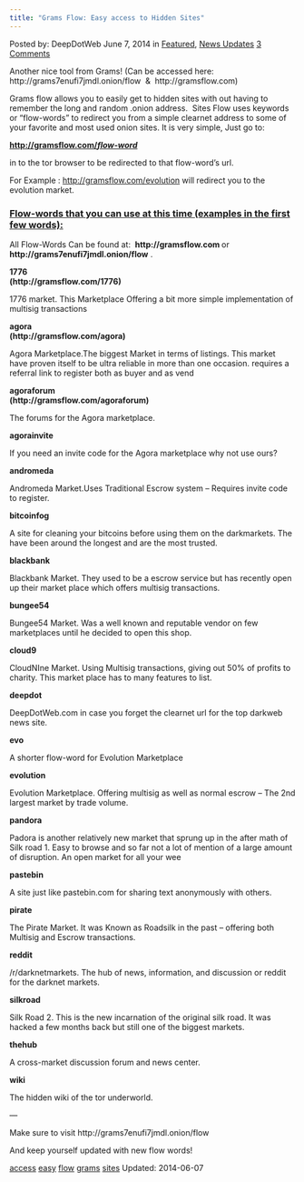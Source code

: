 ```yaml
---
title: "Grams Flow: Easy access to Hidden Sites"
---
```


<article class="post-listing post-5909 post type-post status-publish format-standard has-post-thumbnail hentry  tag-access tag-easy tag-flow tag-grams tag-sites">
Posted by: DeepDotWeb
<span>June 7, 2014</span>
<span>in <a href="https://www.deepdotweb.com/category/deepdot-news/" rel="category tag">Featured</a>, <a href="https://www.deepdotweb.com/category/news-updates/" rel="category tag">News Updates</a></span>
<a href="/2014/06/07/grams-flow-easy-access-hidden-sites/#comments">3 Comments</a></span>
</p>
<div class="clear"></div>
<div class="entry">
<p class="text-muted">Another nice tool from Grams! (Can be accessed here: http://grams7enufi7jmdl.onion/flow  &amp;  http://gramsflow.com)</p>
<p class="text-muted">Grams flow allows you to easily get to hidden sites with out having to remember the long and random .onion address.  Sites Flow uses keywords or &#8220;flow-words&#8221; to redirect you from a simple clearnet address to some of your favorite and most used onion sites. It is very simple, Just go to:</p>
<p class="text-muted"><span style="text-decoration: underline;"><strong>http://gramsflow.com/<i>flow-word</i> </strong></span></p>
<p class="text-muted">in to the tor browser to be redirected to that flow-word&#8217;s url.</p>
<div class="alert alert-info">For Example : <a class="alert-link" href="http://gramsflow.com/evolution" target="_blank">http://gramsflow.com/evolution</a> will redirect you to the evolution market.</div>
<div class="panel panel-primary">
<div class="panel-heading">
<h3 class="panel-title"><span style="text-decoration: underline;">Flow-words that you can use at this time (examples in the first few words):</span></h3>
<p>All Flow-Words Can be found at:  <strong>http://gramsflow.com </strong>or<strong> http://grams7enufi7jmdl.onion/flow</strong> .</p>
</div>
<div class="panel-body">
<div class="col-6 col-sm-6 col-md-4 col-lg-4">
<p class="text-primary" style="white-space: nowrap;"><strong>1776</strong><br/>
<strong> (http://gramsflow.com/1776)</strong></p>
<p>1776 market. This Marketplace Offering a bit more simple implementation of multisig transactions</p>
</div>
<div class="col-6 col-sm-6 col-md-4 col-lg-4">
<p class="text-primary" style="white-space: nowrap;"><strong>agora</strong><br/>
<strong> (http://gramsflow.com/agora)</strong></p>
<p>Agora Marketplace.The biggest Market in terms of listings. This market have proven itself to be ultra reliable in more than one occasion. requires a referral link to register both as buyer and as vend</p>
</div>
<div class="col-6 col-sm-6 col-md-4 col-lg-4">
<p class="text-primary" style="white-space: nowrap;"><strong>agoraforum</strong><br/>
<strong> (http://gramsflow.com/agoraforum)</strong></p>
<p>The forums for the Agora marketplace.</p>
</div>
<div class="col-6 col-sm-6 col-md-4 col-lg-4">
<p class="text-primary" style="white-space: nowrap;"><strong>agorainvite</strong></p>
<p>If you need an invite code for the Agora marketplace why not use ours?</p>
</div>
<div class="col-6 col-sm-6 col-md-4 col-lg-4">
<p class="text-primary" style="white-space: nowrap;"><strong>andromeda</strong></p>
<p>Andromeda Market.Uses Traditional Escrow system &#8211; Requires invite code to register.</p>
</div>
<div class="col-6 col-sm-6 col-md-4 col-lg-4">
<p class="text-primary" style="white-space: nowrap;"><strong>bitcoinfog</strong></p>
<p>A site for cleaning your bitcoins before using them on the darkmarkets. The have been around the longest and are the most trusted.</p>
</div>
<div class="col-6 col-sm-6 col-md-4 col-lg-4">
<p class="text-primary" style="white-space: nowrap;"><strong>blackbank</strong></p>
<p>Blackbank Market. They used to be a escrow service but has recently open up their market place which offers multisig transactions.</p>
</div>
<div class="col-6 col-sm-6 col-md-4 col-lg-4">
<p class="text-primary" style="white-space: nowrap;"><strong>bungee54</strong></p>
<p>Bungee54 Market. Was a well known and reputable vendor on few marketplaces until he decided to open this shop.</p>
</div>
<div class="col-6 col-sm-6 col-md-4 col-lg-4">
<p class="text-primary" style="white-space: nowrap;"><strong>cloud9</strong></p>
<p>CloudNIne Market. Using Multisig transactions, giving out 50% of profits to charity. This market place has to many features to list.</p>
</div>
<div class="col-6 col-sm-6 col-md-4 col-lg-4">
<p class="text-primary" style="white-space: nowrap;"><strong>deepdot</strong></p>
<p>DeepDotWeb.com in case you forget the clearnet url for the top darkweb news site.</p>
</div>
<div class="col-6 col-sm-6 col-md-4 col-lg-4">
<p class="text-primary" style="white-space: nowrap;"><strong>evo</strong></p>
<p>A shorter flow-word for Evolution Marketplace</p>
</div>
<div class="col-6 col-sm-6 col-md-4 col-lg-4">
<p class="text-primary" style="white-space: nowrap;"><strong>evolution</strong></p>
<p>Evolution Marketplace. Offering multisig as well as normal escrow &#8211; The 2nd largest market by trade volume.</p>
</div>
<div class="col-6 col-sm-6 col-md-4 col-lg-4">
<p class="text-primary" style="white-space: nowrap;"><strong>pandora</strong></p>
<p>Padora is another relatively new market that sprung up in the after math of Silk road 1. Easy to browse and so far not a lot of mention of a large amount of disruption. An open market for all your wee</p>
</div>
<div class="col-6 col-sm-6 col-md-4 col-lg-4">
<p class="text-primary" style="white-space: nowrap;"><strong>pastebin</strong></p>
<p>A site just like pastebin.com for sharing text anonymously with others.</p>
</div>
<div class="col-6 col-sm-6 col-md-4 col-lg-4">
<p class="text-primary" style="white-space: nowrap;"><strong>pirate</strong></p>
<p>The Pirate Market. It was Known as Roadsilk in the past &#8211; offering both Multisig and Escrow transactions.</p>
</div>
<div class="col-6 col-sm-6 col-md-4 col-lg-4">
<p class="text-primary" style="white-space: nowrap;"><strong>reddit</strong></p>
<p>/r/darknetmarkets. The hub of news, information, and discussion or reddit for the darknet markets.</p>
</div>
<div class="col-6 col-sm-6 col-md-4 col-lg-4">
<p class="text-primary" style="white-space: nowrap;"><strong>silkroad</strong></p>
<p>Silk Road 2. This is the new incarnation of the original silk road. It was hacked a few months back but still one of the biggest markets.</p>
</div>
<div class="col-6 col-sm-6 col-md-4 col-lg-4">
<p class="text-primary" style="white-space: nowrap;"><strong>thehub</strong></p>
<p>A cross-market discussion forum and news center.</p>
</div>
<div class="col-6 col-sm-6 col-md-4 col-lg-4">
<p class="text-primary" style="white-space: nowrap;"><strong>wiki</strong></p>
<p>The hidden wiki of the tor underworld.</p>
<p>&#8212;</p>
<p>Make sure to visit http://grams7enufi7jmdl.onion/flow</p>
<p>And keep yourself updated with new flow words!</p>
</div>
</div>
</div>
</div>
<a href="https://www.deepdotweb.com/tag/access/" rel="tag">access</a> <a href="https://www.deepdotweb.com/tag/easy/" rel="tag">easy</a> <a href="https://www.deepdotweb.com/tag/flow/" rel="tag">flow</a> <a href="https://www.deepdotweb.com/tag/grams/" rel="tag">grams</a>  <a href="https://www.deepdotweb.com/tag/sites/" rel="tag">sites</a></span> 
Updated: 2014-06-07
    
